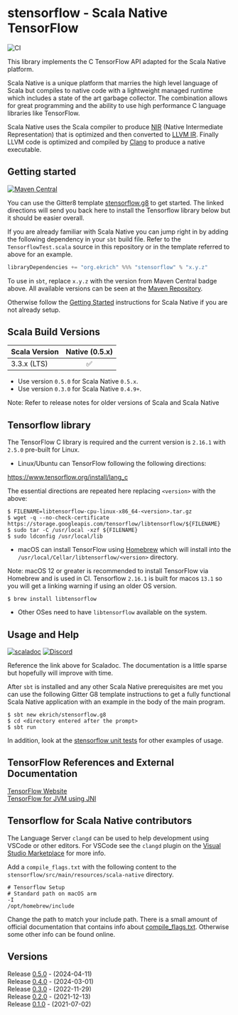 # stensorflow - Scala Native TensorFlow
![CI](https://github.com/ekrich/stensorflow/workflows/CI/badge.svg)

This library implements the C TensorFlow API adapted for the Scala Native platform.

Scala Native is a unique platform that
marries the high level language of Scala but compiles to native code with a
lightweight managed runtime which includes a state of the art garbage collector.
The combination allows for great programming and the ability to use high
performance C language libraries like TensorFlow.

Scala Native uses the Scala compiler to produce
[NIR](https://scala-native.readthedocs.io/en/latest/contrib/nir.html)
(Native Intermediate Representation) that is optimized and then
converted to [LLVM IR](http://llvm.org/). Finally LLVM code is optimized
and compiled by [Clang](http://clang.llvm.org/) to produce a native executable.

## Getting started
[![Maven Central](https://img.shields.io/maven-central/v/org.ekrich/stensorflow_native0.5_3.svg)](https://maven-badges.herokuapp.com/maven-central/org.ekrich/stensorflow_native0.5_3)

You can use the Gitter8 template [stensorflow.g8](https://github.com/ekrich/stensorflow.g8#stensorflowg8) to get started. The linked directions will send you back here to install the Tensorflow library below but it should be easier overall.

If you are already familiar with Scala Native you can jump right in by adding the following dependency in your `sbt` build file. Refer to the `TensorflowTest.scala` source in this repository or in the template referred to above for an example.

```scala
libraryDependencies += "org.ekrich" %%% "stensorflow" % "x.y.z"
```

To use in `sbt`, replace `x.y.z` with the version from Maven Central badge above.
All available versions can be seen at the [Maven Repository](https://mvnrepository.com/artifact/org.ekrich/stensorflow).

Otherwise follow the [Getting Started](https://scala-native.readthedocs.io/en/latest/user/setup.html)
instructions for Scala Native if you are not already setup.

## Scala Build Versions

| Scala Version          | Native (0.5.x)       |
| ---------------------- | :-------------------: |
| 3.3.x (LTS)            |          ✅           |


* Use version `0.5.0` for Scala Native `0.5.x`.
* Use version `0.3.0` for Scala Native `0.4.9+`.

Note: Refer to release notes for older versions of Scala and Scala Native

## Tensorflow library

The TensorFlow C library is required and the current version is `2.16.1`
with `2.5.0` pre-built for Linux.

* Linux/Ubuntu can TensorFlow following the following directions:

https://www.tensorflow.org/install/lang_c

The essential directions are repeated here replacing `<version>` with the above:

```
$ FILENAME=libtensorflow-cpu-linux-x86_64-<version>.tar.gz
$ wget -q --no-check-certificate https://storage.googleapis.com/tensorflow/libtensorflow/${FILENAME}
$ sudo tar -C /usr/local -xzf ${FILENAME}
$ sudo ldconfig /usr/local/lib
```

* macOS can install TensorFlow using [Homebrew](https://formulae.brew.sh/formula/libtensorflow) 
which will install into the `/usr/local/Cellar/libtensorflow/<version>` directory.

Note: macOS 12 or greater is recommended to install TensorFlow via
Homebrew and is used in CI. Tensorflow `2.16.1` is built for macos `13.1` so you
will get a linking warning if using an older OS version.

```
$ brew install libtensorflow
```

* Other OSes need to have `libtensorflow` available on the system.

## Usage and Help
[![scaladoc](https://www.javadoc.io/badge/org.ekrich/stensorflow_native0.5_3.svg?label=scaladoc)](https://www.javadoc.io/doc/org.ekrich/stensorflow_native0.5_3)
[![Discord](https://img.shields.io/discord/633356833498595365.svg?label=&logo=discord&logoColor=ffffff&color=404244&labelColor=6A7EC2)](https://discord.gg/XSj6hQs)

Reference the link above for Scaladoc. The documentation is a little sparse but hopefully will improve with time.

After `sbt` is installed and any other Scala Native prerequisites are met you can use the following Gitter G8 template instructions to get a fully functional Scala Native application with an example in the body of the main program.

```
$ sbt new ekrich/stensorflow.g8
$ cd <directory entered after the prompt>
$ sbt run
```

In addition, look at the [stensorflow unit tests](https://github.com/ekrich/stensorflow/blob/main/stensorflow/src/test/scala/org/ekrich/tensorflow/unsafe/TensorflowTest.scala) for other examples of usage.

## TensorFlow References and External Documentation

[TensorFlow Website](https://www.tensorflow.org/)<br/>
[TensorFlow for JVM using JNI](https://platanios.org/tensorflow_scala/)

## Tensorflow for Scala Native contributors

The Language Server `clangd` can be used to help development using VSCode or other editors. For VSCode see the `clangd` plugin on the [Visual Studio Marketplace](https://marketplace.visualstudio.com/items?itemName=llvm-vs-code-extensions.vscode-clangd) for more info.

Add a `compile_flags.txt` with the following content to the `stensorflow/src/main/resources/scala-native` directory.

```
# Tensorflow Setup
# Standard path on macOS arm
-I
/opt/homebrew/include
```

Change the path to match your include path. There is a small amount of official documentation that contains info about [compile_flags.txt](https://clang.llvm.org/docs/JSONCompilationDatabase.html). Otherwise some other info can be found online.

## Versions

Release [0.5.0](https://github.com/ekrich/stensorflow/releases/tag/v0.5.0) - (2024-04-11)<br/>
Release [0.4.0](https://github.com/ekrich/stensorflow/releases/tag/v0.4.0) - (2024-03-01)<br/>
Release [0.3.0](https://github.com/ekrich/stensorflow/releases/tag/v0.3.0) - (2022-11-29)<br/>
Release [0.2.0](https://github.com/ekrich/stensorflow/releases/tag/v0.2.0) - (2021-12-13)<br/>
Release [0.1.0](https://github.com/ekrich/stensorflow/releases/tag/v0.1.0) - (2021-07-02)<br/>
